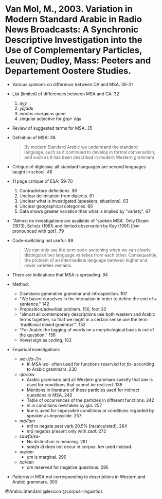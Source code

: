 # Van Mol, M., 2003. Variation in Modern Standard Arabic in Radio News Broadcasts: A Synchronic Descriptive Investigation into the Use of Complementary Particles, Leuven; Dudley, Mass: Peeters and Departement Oostere Studies. 

- Various opinions on difference between CA and MSA. 30-31

- List (limited) of differences between MSA and CA: 32
  1. *ayy*
  2. *yūjadu*
  3. *modus energicus* gone
  4. singular adjective for *ġayr ʿāqil*

- Review of suggested terms for MSA. 35

- Definition of MSA: 39. 

  > By modern Standard Arabic we understand the standard language, such as it continued to develop in formal conversation, and such as it has been described in modern Western grammars.

- Critique of diglossia: all standard languages are second languages taught in school. 48

- 11 page critique of ESA: 59-70
  1. Contradictory definitions. 59
  2. Unclear delimitation from dialects. 61
  3. Unclear what is investigated (speakers, situations). 63
  4. Unclear geographical categories. 66
  5. Data shows greater variation than what is implied by "variety". 67

- "Almost no investigations are available of 'spoken MSA'. Only Dieam (1973), Schulz (1981) and limited observation by Kay (1991) [*ism* pronounced with *qatʿ*]. 79

- Code-switching not useful: 89

    > We can only use the term code-switching when we can clearly distinguish two language varieties from each other. Consequently, the problem of an intermediate language between higher and lower varieties remains.

- There are indications that MSA is spreading. 94

- Method:
  - Dismisses generative grammar and introspection. 107
  - "We based ourselves in the intonation in order to define the end of a sentence." 142
  - Preposition/adverbial problem. 150, foot 33
  - "almost all contemporary descriptions use both western and Arabic terms together, so that we might in a certain sense use the term 'traditional mixed grammar'". 152
  - "For Arabic the tagging of words on a morphological basis is out of the question." 158
  - Vowel sign as coding. 163

- Empirical investigations
  - *wa-/fa-/ʾin*
    - In MSA *wa-* often used for functions reserved for *fa-* according to Arabic grammars. 230
  - *iḏa/law*
    - Arabic grammars and all Western grammars specify that *law* is used for conditions that cannot be realized. 138
    - Mentions in literature of these particles used for indirect questions in MSA. 240
    - Table of occurrences of the particles in different functions. 242
    - *in* in conditions overtaken by *iḏa*. 257
    - *law* is used for impossible conditions or conditions regarded by speaker as impossible. 257
  - *mā/lam*
    - *mā* to negate past verb 20.5% [racalculated]. 264
    - *mā* negates present only with *zaal*. 272
  - *sawfa/sa-*
    - No distinction in meaning. 281
    - *sawfa lā* does not occur in corpus. *lan* used instead.
  - *aw/am*
    - *am* is marginal. 290
  - *hal/am*
    - *am* reserved for negative questions. 295 

- Patterns in MSA not corresponding to descriptions in Western and Arabic grammars. 300

@Arabic:Standard
@lexicon
@corpus-linguistics
